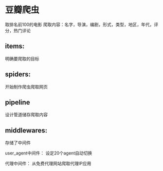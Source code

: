 # 豆瓣爬虫
取排名前100的电影
爬取内容：名字，导演，编剧，形式，类型，地区，年代，评分，热门评论

## items:
明确要爬取的目标

## spiders:
开始制作爬虫爬取网页

## pipeline
设计管道储存爬取内容

## middlewares:
存储了中间件

user_agent中间件：
设定20个agent自动切换

代理中间件：
从免费代理网站爬取代理IP应用
